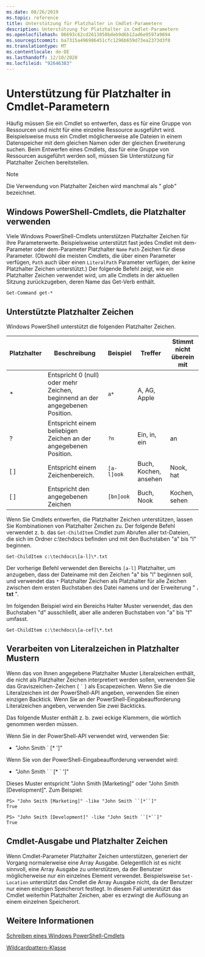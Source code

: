 ```yaml
---
ms.date: 08/26/2019
ms.topic: reference
title: Unterstützung für Platzhalter in Cmdlet-Parametern
description: Unterstützung für Platzhalter in Cmdlet-Parametern
ms.openlocfilehash: 06693c62cd2613050bdeb9d6b12ad6e9597a9894
ms.sourcegitcommit: ba7315a496986451cfc1296b659d73ea2373d3f0
ms.translationtype: MT
ms.contentlocale: de-DE
ms.lasthandoff: 12/10/2020
ms.locfileid: "92646383"
---
```

# <a name="supporting-wildcard-characters-in-cmdlet-parameters"></a>Unterstützung für Platzhalter in Cmdlet-Parametern

Häufig müssen Sie ein Cmdlet so entwerfen, dass es für eine Gruppe von Ressourcen und nicht für eine einzelne Ressource ausgeführt wird. Beispielsweise muss ein Cmdlet möglicherweise alle Dateien in einem Datenspeicher mit dem gleichen Namen oder der gleichen Erweiterung suchen. Beim Entwerfen eines Cmdlets, das für eine Gruppe von Ressourcen ausgeführt werden soll, müssen Sie Unterstützung für Platzhalter Zeichen bereitstellen.

> [!NOTE]
> Die Verwendung von Platzhalter Zeichen wird manchmal als " *glob"* bezeichnet.

## <a name="windows-powershell-cmdlets-that-use-wildcards"></a>Windows PowerShell-Cmdlets, die Platzhalter verwenden

 Viele Windows PowerShell-Cmdlets unterstützen Platzhalter Zeichen für Ihre Parameterwerte. Beispielsweise unterstützt fast jedes Cmdlet mit dem-Parameter oder dem-Parameter Platzhalter `Name` `Path` Zeichen für diese Parameter. (Obwohl die meisten Cmdlets, die über einen Parameter verfügen, `Path` auch über einen `LiteralPath` Parameter verfügen, der keine Platzhalter Zeichen unterstützt.) Der folgende Befehl zeigt, wie ein Platzhalter Zeichen verwendet wird, um alle Cmdlets in der aktuellen Sitzung zurückzugeben, deren Name das Get-Verb enthält.

 `Get-Command get-*`

## <a name="supported-wildcard-characters"></a>Unterstützte Platzhalter Zeichen

Windows PowerShell unterstützt die folgenden Platzhalter Zeichen.

| Platzhalter |                             Beschreibung                             |  Beispiel   |     Treffer      | Stimmt nicht überein mit |
| -------- | ------------------------------------------------------------------- | ---------- | ---------------- | -------------- |
| *        | Entspricht 0 (null) oder mehr Zeichen, beginnend an der angegebenen Position. | `a*`       | A, AG, Apple     |                |
| ?        | Entspricht einem beliebigen Zeichen an der angegebenen Position.                     | `?n`       | Ein, in, ein       | an            |
| [ ]      | Entspricht einem Zeichenbereich.                                       | `[a-l]ook` | Buch, Kochen, ansehen | Nook, hat     |
| [ ]      | Entspricht den angegebenen Zeichen                                    | `[bn]ook`  | Buch, Nook       | Kochen, sehen     |

Wenn Sie Cmdlets entwerfen, die Platzhalter Zeichen unterstützen, lassen Sie Kombinationen von Platzhalter Zeichen zu. Der folgende Befehl verwendet z. b. das `Get-ChildItem` Cmdlet zum Abrufen aller txt-Dateien, die sich im Ordner c:\techdocs befinden und mit den Buchstaben "a" bis "l" beginnen.

`Get-ChildItem c:\techdocs\[a-l]\*.txt`

Der vorherige Befehl verwendet den Bereichs `[a-l]` Platzhalter, um anzugeben, dass der Dateiname mit den Zeichen "a" bis "l" beginnen soll, und verwendet das `*` Platzhalter Zeichen als Platzhalter für alle Zeichen zwischen dem ersten Buchstaben des Datei namens und der Erweiterung " **. txt** ".

Im folgenden Beispiel wird ein Bereichs Halter Muster verwendet, das den Buchstaben "d" ausschließt, aber alle anderen Buchstaben von "a" bis "f" umfasst.

`Get-ChildItem c:\techdocs\[a-cef]\*.txt`

## <a name="handling-literal-characters-in-wildcard-patterns"></a>Verarbeiten von Literalzeichen in Platzhalter Mustern

Wenn das von Ihnen angegebene Platzhalter Muster Literalzeichen enthält, die nicht als Platzhalter Zeichen interpretiert werden sollen, verwenden Sie das Graviszeichen-Zeichen ( `` ` `` ) als Escapezeichen. Wenn Sie die Literalzeichen int der PowerShell-API angeben, verwenden Sie einen einzigen Backtick. Wenn Sie an der PowerShell-Eingabeaufforderung Literalzeichen angeben, verwenden Sie zwei Backticks.

Das folgende Muster enthält z. b. zwei eckige Klammern, die wörtlich genommen werden müssen.

Wenn Sie in der PowerShell-API verwendet wird, verwenden Sie:

- "John Smith \` [* ']"

Wenn Sie von der PowerShell-Eingabeaufforderung verwendet wird:

- "John Smith \` \` [* \` ']"

Dieses Muster entspricht "John Smith [Marketing]" oder "John Smith [Development]". Zum Beispiel:

```
PS> "John Smith [Marketing]" -like "John Smith ``[*``]"
True

PS> "John Smith [Development]" -like "John Smith ``[*``]"
True
```

## <a name="cmdlet-output-and-wildcard-characters"></a>Cmdlet-Ausgabe und Platzhalter Zeichen

Wenn Cmdlet-Parameter Platzhalter Zeichen unterstützen, generiert der Vorgang normalerweise eine Array Ausgabe.
Gelegentlich ist es nicht sinnvoll, eine Array Ausgabe zu unterstützen, da der Benutzer möglicherweise nur ein einzelnes Element verwendet. Beispielsweise `Set-Location` unterstützt das Cmdlet die Array Ausgabe nicht, da der Benutzer nur einen einzigen Speicherort festlegt. In diesem Fall unterstützt das Cmdlet weiterhin Platzhalter Zeichen, aber es erzwingt die Auflösung an einem einzelnen Speicherort.

## <a name="see-also"></a>Weitere Informationen

[Schreiben eines Windows PowerShell-Cmdlets](./writing-a-windows-powershell-cmdlet.md)

[Wildcardpattern-Klasse](/dotnet/api/system.management.automation.wildcardpattern)
